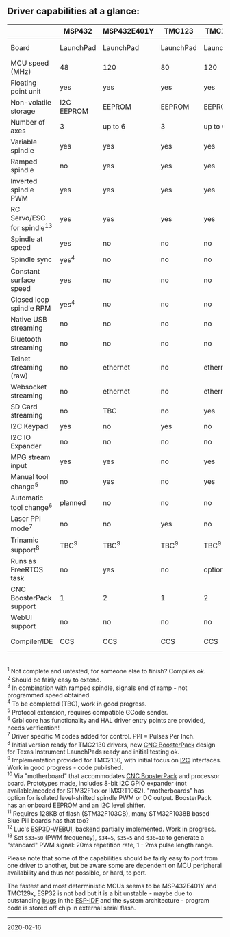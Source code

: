 ## Driver capabilities at a glance:

|                         | MSP432   | MSP432E401Y |TMC123  | TMC129x | MSP430F5529 | PSoC&nbsp;5 | ESP32 | SAMD21 | LPC1768/1769<sup>1</sup> | STM32F1xx<sup>11</sup> | SAM3X8E |IMXRT1062|
|-------------------------|----------|-------------|--------|---------|-------------|--------|-------|-------|---------|---------|---------|---------|
| Board                   | LaunchPad| LaunchPad   | LaunchPad | LaunchPad| LaunchPad | CY8CKIT-059 |     | MKRZERO| Re-Arm | Bluepill| Due| Teensy 4|
| MCU speed \(MHz\)       | 48       | 120         | 80     | 120     | 25 \(16 bit\)| 80    | 2x240 | 48    | 100/120 | 72      | 84      | 600     |
| Floating point unit     | yes      | yes         | yes    | yes     | no          | no     | yes   | no    | no      | no      | no      | yes     |
| Non-volatile storage    | I2C EEPROM | EEPROM    | EEPROM | EEPROM  | I2C EEPROM |  EEPROM | Flash/I2C EEPROM | Flash/I2C EEPROM | Flash/I2C EEPROM   | Flash/I2C EEPROM   | Flash | Flash|
| Number of axes          | 3        | up to 6     | 3      | up to 6 | 3           | 3<sup>2</sup> | 3 | 3  | up to 5 | up to 6 | up to 6 | up to 4 |
| Variable spindle        | yes      | yes         | yes    | yes     | yes         | yes    | yes   | yes   | yes     | yes     | yes     | yes     |
| Ramped spindle          | no       | yes         | yes    | yes     | no          | no     | yes   | no    | no      | no      | no      | no      |
| Inverted spindle PWM    | yes      | yes         | yes    | yes     | yes         | no     | yes   | no    | no      | yes     | no      | no      |
| RC Servo/ESC for spindle<sup>13</sup> | yes | yes | yes   | yes     | yes         | no     | yes   | yes   | yes     | yes     | yes     | ?       |
| Spindle at speed        | yes      | no          | no     | no      | no          | no     | yes<sup>3</sup> | no    | no      | no      | no      |
| Spindle sync            | yes<sup>4</sup> | no   | no     | no      | no          | no     | no    | no    | no      | no      | no      | no      |
| Constant surface speed  | yes      | no          | no     | no      | no          | no     | no    | no    | no      | no      | no      | no      |
| Closed loop spindle RPM | yes<sup>4</sup> | no   | no     | no      | no          | no     | no    | no    | no      | no      | no      | no      |
| Native USB streaming    | no       | no          | no     | no      | no          | no     | no    | yes   | yes?    | yes     | yes     | yes     |
| Bluetooth streaming     | no       | no          | no     | no      | no          | no     | yes   | no    | no      | no      | no      | no      |
| Telnet streaming \(raw\)| no       | ethernet    | no     | ethernet| no          | no     | wifi  | no    | no      | no      | no      | no      |
| Websocket streaming     | no       | ethernet    | no     | ethernet| no          | no     | wifi  | no    | no      | no      | no      | no      |
| SD Card streaming       | no       | TBC         | no     | yes     | no          | no     | yes   | yes   | yes     | yes     | no      | TBC     |
| I2C Keypad              | yes      | no          | yes    | no      | no          | yes    | yes   | yes   | no      | yes     | no      | TBC     |
| I2C IO Expander         | no       | no          | no     | no      | no          | no     | yes   | yes   | no      | no      | no      | no      |
| MPG stream input        | yes      | yes         | no     | yes     | no          | no     | no    | no    | no      | no      | no      | TBC     |
| Manual tool change<sup>5</sup> | no| yes         | no     | yes     | no          | no     | yes   | yes   | no      | no      | yes     | yes     |
| Automatic tool change<sup>6</sup> | planned| no  | no     | no      | no          | no     | no    | no    | no      | no      | no      | no      |
| Laser PPI mode<sup>7</sup>| no     | no          | yes    | no      | no          | no     | no    | no    | no      | no      | no      | no      |
| Trinamic support<sup>8</sup> | TBC<sup>9</sup> | TBC<sup>9</sup> | TBC<sup>9</sup>| TBC<sup>9</sup> | no | no | TBC<sup>9</sup> | TBC<sup>9</sup> | no | TBC<sup>9</sup>  | TBC<sup>9</sup> | TBC<sup>9</sup> |
| Runs as FreeRTOS task   | no       | yes         | no     | option  | no          | no     | yes   | no    | no      | no      | no      | no      |
| CNC BoosterPack support | 1        | 2           | 1      | 2       | 1           | no     | yes<sup>10</sup> | yes<sup>10</sup> | no | yes<sup>10</sup> | no      | yes<sup>10</sup> |
| WebUI support           | no       | no          | no     | no      | no          | no     | yes<sup>12</sup> | no  | no  | no | no      | no      |
| Compiler/IDE            | CCS      | CCS         | CCS    | CCS     | CCS         | PSOC Creator | ESP IDF | Arduino | MCUExpresso | STMCubeIDE | Arduino | Arduino |

<br><sup>1</sup> Not complete and untested, for someone else to finish? Compiles ok.
<br><sup>2</sup> Should be fairly easy to extend.
<br><sup>3</sup> In combination with ramped spindle, signals end of ramp - not programmed speed obtained.
<br><sup>4</sup> To be completed \(TBC\), work in good progress.
<br><sup>5</sup> Protocol extension, requires compatible GCode sender.
<br><sup>6</sup> Grbl core has functionality and HAL driver entry points are provided, needs verification!
<br><sup>7</sup> Driver specific M codes added for control. PPI = Pulses Per Inch.
<br><sup>8</sup> Initial version ready for TMC2130 drivers, new [CNC BoosterPack](https://github.com/terjeio/CNC_Boosterpack) design for Texas Instrument LaunchPads ready and initial testing ok.
<br><sup>9</sup> Implementation provided for TMC2130, with initial focus on [I2C](https://github.com/terjeio/Trinamic_TMC2130_I2C_SPI_Bridge) interfaces. Work in good progress - code published.
<br><sup>10</sup> Via "motherboard" that accommodates [CNC BoosterPack](https://github.com/terjeio/CNC_Boosterpack) and processor board. Prototypes made, includes 8-bit I2C GPIO expander \(not available/needed for STM32F1xx or IMXRT1062\). "motherboards" has option for isolated level-shifted spindle PWM or DC output.  BoosterPack has an onboard EEPROM and an I2C level shifter.
<br><sup>11</sup> Requires 128KB of flash \(STM32F103CB\), many STM32F1038B based Blue Pill boards has that too?
<br><sup>12</sup> Luc's [ESP3D-WEBUI](https://github.com/luc-github/ESP3D-webui), backend partially implemented. Work in progress. 
<br><sup>13</sup> Set `$33=50` (PWM frequency), `$34=5`, `$35=5` and `$36=10` to generate a "standard" PWM signal: 20ms repetition rate, 1 - 2ms pulse length range. 

Please note that some of the capabilities should be fairly easy to port from one driver to another, but be aware some are dependent on MCU peripheral availability and thus not possible, or hard, to port.

The fastest and most deterministic MCUs seems to be MSP432E401Y and TMC129x, ESP32 is not bad but it is a bit unstable - maybe due to outstanding [bugs](https://github.com/espressif/esp-idf/issues) in the [ESP-IDF](https://github.com/espressif/esp-idf) and the system architecture - program code is stored off chip in external serial flash.

---
2020-02-16
